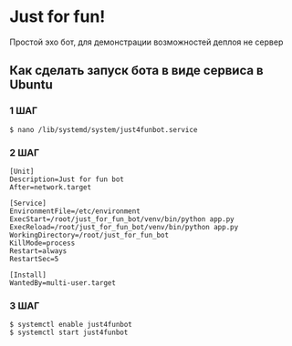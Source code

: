 # Just for fun!
Простой эхо бот, для демонстрации возможностей деплоя не сервер


## Как сделать запуск бота в виде сервиса в Ubuntu
### 1 ШАГ
```
$ nano /lib/systemd/system/just4funbot.service
```

### 2 ШАГ
```
[Unit]
Description=Just for fun bot
After=network.target

[Service]
EnvironmentFile=/etc/environment
ExecStart=/root/just_for_fun_bot/venv/bin/python app.py
ExecReload=/root/just_for_fun_bot/venv/bin/python app.py
WorkingDirectory=/root/just_for_fun_bot
KillMode=process
Restart=always
RestartSec=5

[Install]
WantedBy=multi-user.target
```
### 3 ШАГ
```
$ systemctl enable just4funbot
$ systemctl start just4funbot
```
